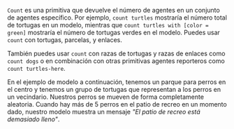 ﻿`Count` es una primitiva que devuelve el número de agentes en un conjunto de agentes específico. Por ejemplo, `count turtles` mostraría el número total de tortugas en un modelo, mientras que `count turtles with [color = green]` mostraría el número de tortugas verdes en el modelo. Puedes usar `count` con tortugas, parcelas, y enlaces.

También puedes usar `count` con razas de tortugas y razas de enlaces como `count dogs` o en combinación con otras primitivas agentes reporteros como `count turtles-here`.

En el ejemplo de modelo a continuación, tenemos un parque para perros en el centro y tenemos un grupo de tortugas que representan a los perros en un vecindario. Nuestros perros se mueven de forma completamente aleatoria. Cuando hay más de 5 perros en el patio de recreo en un momento dado, nuestro modelo muestra un mensaje *"El patio de recreo está demasiado lleno"*.
